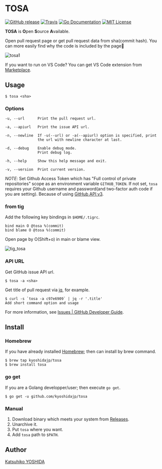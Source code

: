 # TOSA

[![GitHub release](https://img.shields.io/github/release/kyoshidajp/tosa.svg?style=flat-square)][release]
[![Travis](https://travis-ci.org/kyoshidajp/tosa.svg?branch=master)](https://travis-ci.org/kyoshidajp/tosa)
[![Go Documentation](http://img.shields.io/badge/go-documentation-blue.svg?style=flat-square)][godocs]
[![MIT License](http://img.shields.io/badge/license-MIT-blue.svg?style=flat-square)][license]

[release]: https://github.com/kyoshidajp/tosa/releases
[license]: https://github.com/kyoshidajp/tosa/blob/master/LICENSE
[godocs]: http://godoc.org/github.com/kyoshidajp/tosa

**TOSA** is **O**pen **S**ource **A**vailable.

Open pull request page or get pull request data from sha(commit hash). You can more easily find why the code is included by the page:mag_right:

![tosa1](https://user-images.githubusercontent.com/3317191/37557365-c279fabe-2a46-11e8-9c68-2c65f9862132.gif)

If you want to run on VS Code? You can get VS Code extension from [Marketplace](https://marketplace.visualstudio.com/items?itemName=kyoshidajp.vscode-tosa).

## Usage

```
$ tosa <sha>
```

### Options

```
-u, --url      Print the pull request url.

-a, --apiurl   Print the issue API url.

-n, --newline  If -u(--url) or -a(--apiurl) option is specified, print
               the url with newline character at last.

-d, --debug    Enable debug mode.
               Print debug log.

-h, --help     Show this help message and exit.

-v, --version  Print current version.
```

*NOTE*: Set Github Access Token which has "Full control of private repositories" scope as an environment variable `GITHUB_TOKEN`. If not set, `tosa` requires your Github username and password(and two-factor auth code if you are setting). Because of using [GitHub API v3](https://developer.github.com/v3/).


### from tig

Add the following key bindings in `$HOME/.tigrc`.

```
bind main O @tosa %(commit)
bind blame O @tosa %(commit)
```

Open page by O(Shift+o) in main or blame view.

![tig_tosa](https://user-images.githubusercontent.com/3317191/37557359-a14d0c64-2a46-11e8-92b3-b1d446757b92.gif)

### API URL

Get GitHub issue API url.

```
$ tosa -a <sha>
```

Get title of pull request via [jq](https://stedolan.github.io/jq/), for example.

```
$ curl -s `tosa -a c97e6909` | jq -r '.title'
Add short command option and usage
```

For more information, see [Issues \| GitHub Developer Guide](https://developer.github.com/v3/issues/#get-a-single-issue). 

## Install

### Homebrew

If you have already installed [Homebrew](http://brew.sh/); then can install by brew command.

```
$ brew tap kyoshidajp/tosa
$ brew install tosa
```

### go get

If you are a Golang developper/user; then execute `go get`.

```
$ go get -u github.com/kyoshidajp/tosa
```

### Manual

1. Download binary which meets your system from [Releases](release).
1. Unarchive it.
1. Put `tosa` where you want.
1. Add `tosa` path to `$PATH`.

## Author

[Katsuhiko YOSHIDA](https://github.com/kyoshidajp)
